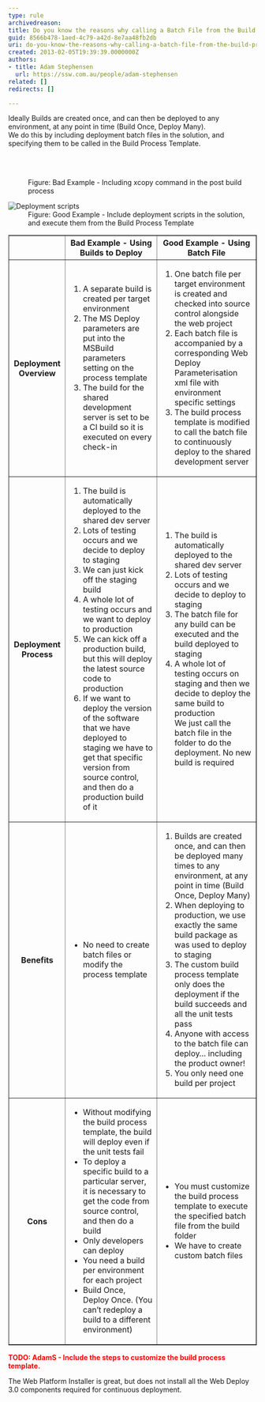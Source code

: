 ```yaml
---
type: rule
archivedreason: 
title: Do you know the reasons why calling a Batch File from the Build Process Template is better than Deploying Directly from the Build?
guid: 8566b478-1aed-4c79-a42d-8e7aa48fb2db
uri: do-you-know-the-reasons-why-calling-a-batch-file-from-the-build-process-template-is-better-than-deploying-directly-from-the-build
created: 2013-02-05T19:39:39.0000000Z
authors:
- title: Adam Stephensen
  url: https://ssw.com.au/people/adam-stephensen
related: []
redirects: []

---
```



<p>Ideally Builds are created once, and can then be deployed to any environment, at any point in time (Build Once, Deploy Many).<br>We do this by including deployment batch files in the solution, and specifying them to be called in the Build Process Template. </p>
<br><excerpt class='endintro'></excerpt><br>
<dl class="badImage"><dt> 
      <img src="/Pages/The-Reasons-why-calling-a-Batch-File-from-the-Build-Process-Template-is-better-than-Deploying-Directly-from-the-Build.aspx#" alt="" /> 
   </dt><dd>Figure&#58; Bad Example - Including xcopy command in the post build process</dd></dl><dl class="goodImage"><dt> 
      <img alt="Deployment scripts" src="/PublishingImages/deployment-scripts.jpg" /> 
   </dt><dd>Figure&#58; Good Example - Include deployment scripts in the solution, and execute them from the Build Process Template</dd></dl><table cellpadding="2" border="1"><tbody><tr><th></th><th>Bad Example - Using Builds to Deploy </th><th>Good Example - Using Batch File</th></tr><tr><th>Deployment Overview</th><td><ol><li>A separate build is created per target environment</li><li>The MS Deploy parameters are put into the MSBuild parameters setting on the process template</li><li>The build for the shared development server is set to be a CI build so it is executed on every check-in</li></ol></td><td><ol><li>One batch file per target environment is created and checked into source control alongside the web project</li><li>Each batch file is accompanied by a corresponding Web Deploy Parameterisation xml file with environment specific settings</li><li>The build process template is modified to call the batch file to continuously deploy to the shared development server</li></ol></td></tr><tr><th>Deployment Process</th><td><ol><li>The build is automatically deployed to the shared dev server</li><li>Lots of testing occurs and we decide to deploy to staging</li><li>We can just kick off the staging build</li><li>A whole lot of testing occurs and we want to deploy to production</li><li>We can kick off a production build, but this will deploy the latest source code to production</li><li>If we want to deploy the version of the software that we have deployed to staging we have to get that specific version from source control, and then do a production build of it</li></ol></td><td><ol><li>The build is automatically deployed to the shared dev server</li><li>Lots of testing occurs and we decide to deploy to staging </li><li>The batch file for any build can be executed and the build deployed to staging</li><li>A whole lot of testing occurs on staging and then we decide to deploy the same build to production<br> We just call the batch file in the folder to do the deployment. No new build is required</li></ol></td></tr><tr><th>Benefits</th><td><ul><li>No need to create batch files or modify the process template</li></ul></td><td><ol><li>Builds are created once, and can then be deployed many times to any environment, at any point in time (Build Once, Deploy Many)</li><li>When deploying to production, we use exactly the same build package as was used to deploy to staging</li><li>The custom build process template only does the deployment if the build succeeds and all the unit tests pass</li><li>Anyone with access to the batch file can deploy… including the product owner!</li><li>You only need one build per project</li></ol></td></tr><tr><th>Cons</th><td><ul><li>Without modifying the build process template, the build will deploy even if the unit tests fail </li><li>To deploy a specific build to a particular server, it is necessary to get the code from source control, and then do a build</li><li>Only developers can deploy</li><li>You need a build per environment for each project</li><li>Build Once, Deploy Once. (You can’t redeploy a build to a different environment)</li></ul></td><td><ul><li>You must customize the build process template to execute the specified batch file from the build folder</li><li>We have to create custom batch files </li></ul></td></tr></tbody></table><p style="color&#58;red;font-weight&#58;bold;">TODO&#58; AdamS - Include the steps to customize the build process template.</p><p>The Web Platform Installer is great, but does not install all the Web Deploy 3.0 components required for continuous deployment.</p>


